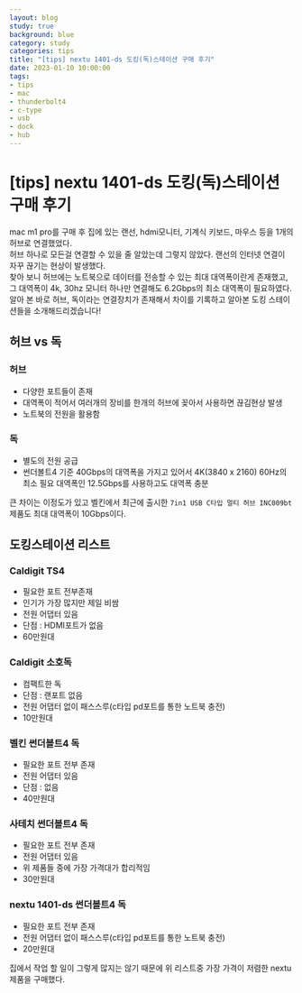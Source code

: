 ```yaml
---
layout: blog
study: true
background: blue
category: study
categories: tips
title: "[tips] nextu 1401-ds 도킹(독)스테이션 구매 후기"
date: 2023-01-10 10:00:00
tags:
- tips
- mac
- thunderbolt4
- c-type
- usb
- dock
- hub
---
```


# [tips] nextu 1401-ds 도킹(독)스테이션 구매 후기

mac m1 pro를 구매 후 집에 있는 랜선, hdmi모니터, 기계식 키보드, 마우스 등을 1개의 허브로 연결했었다.  
허브 하나로 모든걸 연결할 수 있을 줄 알았는데 그렇지 않았다. 랜선의 인터넷 연결이 자꾸 끊기는 현상이 발생했다.  
찾아 보니 허브에는 노트북으로 데이터를 전송할 수 있는 최대 대역폭이란게 존재했고, 그 대역폭이 4k, 30hz 모니터 하나만 연결해도 6.2Gbps의 최소 대역폭이 필요하였다.
알아 본 바로 허브, 독이라는 연결장치가 존재해서 차이를 기록하고 알아본 도킹 스테이션들을 소개해드리겠습니다!  


## 허브 vs 독

### 허브
- 다양한 포트들이 존재
- 대역폭이 적어서 여러개의 장비를 한개의 허브에 꽂아서 사용하면 끊김현상 발생
- 노트북의 전원을 활용함

### 독
- 별도의 전원 공급
- 썬더볼트4 기준 40Gbps의 대역폭을 가지고 있어서 4K(3840 x 2160) 60Hz의 최소 필요 대역폭인 12.5Gbps를 사용하고도 대역폭 충분


큰 차이는 이정도가 있고 벨킨에서 최근에 출시한 ``7in1 USB C타입 멀티 허브 INC009bt``제품도 최대 대역폭이 10Gbps이다.

## 도킹스테이션 리스트
### Caldigit TS4
- 필요한 포트 전부존재
- 인기가 가장 많지만 제일 비쌈
- 전원 어댑터 있음
- 단점 : HDMI포트가 없음
- 60만원대

### Caldigit 소호독
- 컴팩트한 독
- 단점 : 랜포트 없음
- 전원 어댑터 없이 패스스루(c타입 pd포트를 통한 노트북 충전)
- 10만원대

### 벨킨 썬더볼트4 독
- 필요한 포트 전부 존재
- 전원 어댑터 있음
- 단점 : 없음
- 40만원대

### 사테치 썬더볼트4 독
- 필요한 포트 전부 존재
- 전원 어댑터 있음
- 위 제품들 중에 가장 가격대가 합리적임
- 30만원대

### nextu 1401-ds 썬더볼트4 독
- 필요한 포트 전부 존재
- 전원 어댑터 없이 패스스루(c타입 pd포트를 통한 노트북 충전)
- 20만원대



집에서 작업 할 일이 그렇게 많지는 않기 때문에 위 리스트중 가장 가격이 저렴한 nextu제품을 구매했다.